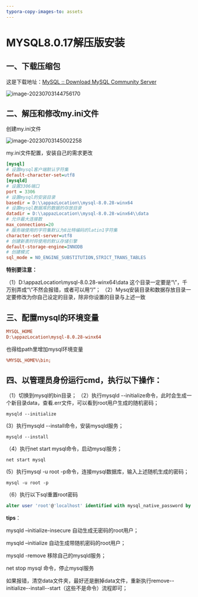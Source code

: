 ```yaml
---
typora-copy-images-to: assets
---
```


# MYSQL8.0.17解压版安装

## 一、下载压缩包

这是下载地址：[MySQL :: Download MySQL Community Server](https://dev.mysql.com/downloads/mysql/)

![image-20230703144756170](\assets\image-20230703144756170.png)

## 二、解压和修改my.ini文件

创建my.ini文件

![image-20230703145002258](\assets\image-20230703145002258.png)

my.ini文件配置，安装自己的需求更改

```ini
[mysql]
# 设置mysql客户端默认字符集
default-character-set=utf8
[mysqld]
# 设置3306端口
port = 3306
# 设置mysql的安装目录
basedir = D:\\appazLocation\\mysql-8.0.28-winx64
# 设置mysql数据库的数据的存放目录
datadir = D:\\appazLocation\\mysql-8.0.28-winx64\\data
# 允许最大连接数
max_connections=20
# 服务端使用的字符集默认为8比特编码的latin1字符集
character-set-server=utf8
# 创建新表时将使用的默认存储引擎
default-storage-engine=INNODB
# 创建模式
sql_mode = NO_ENGINE_SUBSTITUTION,STRICT_TRANS_TABLES
```

**特别要注意：**

（1）D:\\appazLocation\\mysql-8.0.28-winx64\\data 这个目录一定要是“\\”，千万别弄成“\”不然会报错，或者可以用“/”；
（2）Mysq安装目录和数据存放目录一定要修改为你自己设定的目录，除非你设置的目录与上述一致

## 三、配置mysql的环境变量

```ini
MYSQL_HOME
D:\appazLocation\mysql-8.0.28-winx64
```

也得给path里增加mysql环境变量

```ini
%MYSQL_HOME%\bin;
```

## 四、以管理员身份运行cmd，执行以下操作：

（1）切换到mysql的bin目录；
（2）执行mysqld --initialize命令，此时会生成一个新目录data，查看.err文件，可以看到root用户生成的随机密码；

```shell
mysqld --initialize
```

   (3）执行mysqld --install命令，安装mysqld服务；

```shell
mysqld --install
```

（4）执行net start mysql命令，启动mysql服务；

```shell
net start mysql
```

  (5）执行mysql -u root -p命令，连接mysql数据库，输入上述随机生成的密码；

```shell
mysql -u root -p
```

（6）执行以下sql重置root密码

```sql
alter user 'root'@'localhost' identified with mysql_native_password by '新密码';
```

**tips**：

mysqld –initialize-insecure 自动生成无密码的root用户；

mysqld –initialize 自动生成带随机密码的root用户；

mysqld -remove 移除自己的mysqld服务；

net stop mysql 命令，停止mysql服务

如果报错，清空data文件夹，最好还是删掉data文件，重新执行remove--initialize--install--start（这些不是命令）流程即可；
